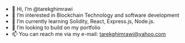 - 👋 Hi, I’m @tarekghimrawi
- 👀 I’m interested in Blockchain Technology and software development
- 🌱 I’m currently learning Solidity, React, Express.js, Node.js.
- 💞️ I’m looking to build on my portfolio 
- 📫 You can reach me via my e-mail: tarekghimrawi@yahoo.com

<!---
tarekghimrawi/tarekghimrawi is a ✨ special ✨ repository because its `README.md` (this file) appears on your GitHub profile.
You can click the Preview link to take a look at your changes.
--->
